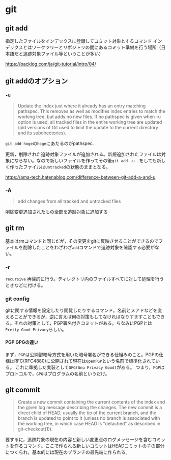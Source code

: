 # git 


## git add

指定したファイルをインデックスに登録してコミット対象とするコマンド
インデックスとはワークツリーとリポジトリの間にあるコミット準備を行う場所（日本語だと追跡対象ファイル等ということが多い）

https://backlog.com/ja/git-tutorial/intro/04/

## git addのオプション

### `-u`

> Update the index just where it already has an entry matching pathspec. This removes as well as modifies index entries to match the working tree, but adds no new files.
If no pathspec is given when -u option is used, all tracked files in the entire working tree are updated (old versions of Git used to limit the update to the current directory and its subdirectories).

`git add hoge`の`hoge`にあたるのがpathspec.

更新，削除された追跡対象ファイルが追加される。新規追加されたファイルは対象にならない。なので新しいファイルを作ってその後`git add -u .`をしても新しく作ったファイルは`Untracked`の状態のままとなる。

https://ama-tech.hatenablog.com/difference-between-git-add-a-and-u

### -A

> add changes from all tracked and untracked files

削除変更追加されたもの全部を追跡対象に追加する

## git rm

基本はrmコマンドと同じだが，その変更をgitに反映させることができるのでファイルを削除したことをわざわざ`add`コマンドで追跡対象を確認する必要がない。

### -r

`recursive` 再帰的に行う。ディレクトリ内のファイルすべてに対して処理を行うときなどに付ける。

### git config

gitに関する情報を設定したり閲覧したりするコマンド。名前とメアドなどを変えることができるが，逆に言えば何の対策もしてなければなりすますこともできる。それの対策として，PGP署名付きコミットがある。ちなみにPGPとは`Pretty Good Privacy`らしい。

#### PGP GPGの違い

まず，`PGP`は公開鍵暗号方式を用いた暗号署名ができる仕組みのこと。PGPの仕様はRFC(RFC4880)に公開されて現在は`OpenPGP`という名前で標準化されている。 これに準拠した実装として`GPG(Gnu Privacy Good)`がある。
つまり，`PGP`はプロトコルで，`GPG`はプログラムの名前というだけ。

## git commit

> Create a new commit containing the current contents of the index and the given log message describing the changes. The new commit is a direct child of HEAD, usually the tip of the current branch, and the branch is updated to point to it (unless no branch is associated with the working tree, in which case HEAD is "detached" as described in git-checkout(1)).

要するに，追跡対象の現在の内容と新しい変更点のログメッセージを含むコミットを作るコマンド。ここで作られる新しいコミットはHEADコミットの子の部分につくられ，基本的には現在のブランチの最先端に作られる。